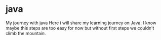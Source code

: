# java
My journey with java
Here i will share my learning journey on Java.
I know maybe this steps are too easy for now but without first steps we couldn't climb the mountain.
